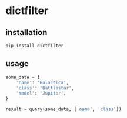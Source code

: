# dictfilter

## installation

```shell
pip install dictfilter
```

## usage

```python
some_data = {
    'name': 'Galactica',
    'class': 'Battlestar',
    'model': 'Jupiter',
}

result = query(some_data, ['name', 'class'])
```
